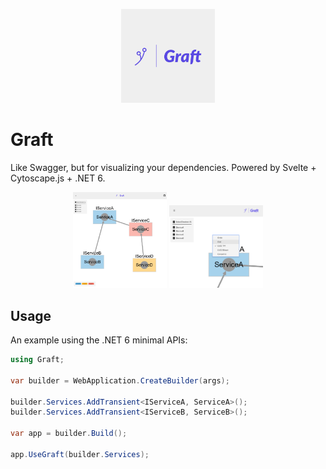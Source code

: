 <p align="center">
  <img src="./Graft.UI/src/assets/Graft-logos.jpeg" width="150" alt="Graft Logo">
</p>

# Graft

Like Swagger, but for visualizing your dependencies. Powered by Svelte + Cytoscape.js + .NET 6.

<p align="center">
  <img src="./.github/example.png" width="150" alt="Graft Example">
  <img src="./.github/example2.png" width="150" alt="Graft Example">
</p>

## Usage

An example using the .NET 6 minimal APIs:

```csharp
using Graft;

var builder = WebApplication.CreateBuilder(args);

builder.Services.AddTransient<IServiceA, ServiceA>();
builder.Services.AddTransient<IServiceB, ServiceB>();

var app = builder.Build();

app.UseGraft(builder.Services);
```